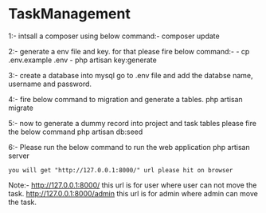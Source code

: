 # TaskManagement

1:- intsall a composer using below command:-
    composer update

2:- generate a env file and key. for that please fire below command:-
    - cp .env.example .env
    - php artisan key:generate

3:- create a database into mysql
    go to .env file and add the databse name, username and password.

4:- fire below command to migration and generate a tables.
    php artisan migrate

5:- now to generate a dummy record into project and task tables please fire the below command
    php artisan db:seed    

6:- Please run the below command to run the web application
    php artisan server

    you will get "http://127.0.0.1:8000/" url please hit on browser


Note:-
    http://127.0.0.1:8000/ this url is for user where user can not move the task.
    http://127.0.0.1:8000/admin this url is for admin where admin can move the task.
